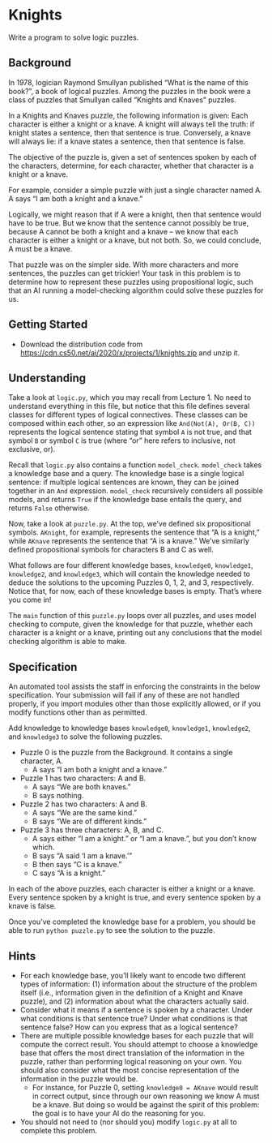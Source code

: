<main class="col-md">

<h1 id="knights">Knights</h1>

<p>Write a program to solve logic puzzles.</p>

<h2 id="background">Background</h2>

<p>In 1978, logician Raymond Smullyan published “What is the name of this book?”, a book of logical puzzles. Among the puzzles in the book were a class of puzzles that Smullyan called “Knights and Knaves” puzzles.</p>

<p>In a Knights and Knaves puzzle, the following information is given: Each character is either a knight or a knave. A knight will always tell the truth: if knight states a sentence, then that sentence is true. Conversely, a knave will always lie: if a knave states a sentence, then that sentence is false.</p>

<p>The objective of the puzzle is, given a set of sentences spoken by each of the characters, determine, for each character, whether that character is a knight or a knave.</p>

<p>For example, consider a simple puzzle with just a single character named A. A says “I am both a knight and a knave.”</p>

<p>Logically, we might reason that if A were a knight, then that sentence would have to be true. But we know that the sentence cannot possibly be true, because A cannot be both a knight and a knave – we know that each character is either a knight or a knave, but not both. So, we could conclude, A must be a knave.</p>

<p>That puzzle was on the simpler side. With more characters and more sentences, the puzzles can get trickier! Your task in this problem is to determine how to represent these puzzles using propositional logic, such that an AI running a model-checking algorithm could solve these puzzles for us.</p>

<h2 id="getting-started">Getting Started</h2>

<ul>
  <li data-marker="*">Download the distribution code from <a href="https://cdn.cs50.net/ai/2020/x/projects/1/knights.zip">https://cdn.cs50.net/ai/2020/x/projects/1/knights.zip</a> and unzip it.</li>
</ul>

<h2 id="understanding">Understanding</h2>

<p>Take a look at <code class="language-plaintext highlighter-rouge">logic.py</code>, which you may recall from Lecture 1. No need to understand everything in this file, but notice that this file defines several classes for different types of logical connectives. These classes can be composed within each other, so an expression like <code class="language-plaintext highlighter-rouge">And(Not(A), Or(B, C))</code> represents the logical sentence stating that symbol <code class="language-plaintext highlighter-rouge">A</code> is not true, and that symbol <code class="language-plaintext highlighter-rouge">B</code> or symbol <code class="language-plaintext highlighter-rouge">C</code> is true (where “or” here refers to inclusive, not exclusive, or).</p>

<p>Recall that <code class="language-plaintext highlighter-rouge">logic.py</code> also contains a function <code class="language-plaintext highlighter-rouge">model_check</code>. <code class="language-plaintext highlighter-rouge">model_check</code> takes a knowledge base and a query. The knowledge base is a single logical sentence: if multiple logical sentences are known, they can be joined together in an <code class="language-plaintext highlighter-rouge">And</code> expression. <code class="language-plaintext highlighter-rouge">model_check</code> recursively considers all possible models, and returns <code class="language-plaintext highlighter-rouge">True</code> if the knowledge base entails the query, and returns <code class="language-plaintext highlighter-rouge">False</code> otherwise.</p>

<p>Now, take a look at <code class="language-plaintext highlighter-rouge">puzzle.py</code>. At the top, we’ve defined six propositional symbols. <code class="language-plaintext highlighter-rouge">AKnight</code>, for example, represents the sentence that “A is a knight,” while <code class="language-plaintext highlighter-rouge">AKnave</code> represents the sentence that “A is a knave.” We’ve similarly defined propositional symbols for characters B and C as well.</p>

<p>What follows are four different knowledge bases, <code class="language-plaintext highlighter-rouge">knowledge0</code>, <code class="language-plaintext highlighter-rouge">knowledge1</code>, <code class="language-plaintext highlighter-rouge">knowledge2</code>, and <code class="language-plaintext highlighter-rouge">knowledge3</code>, which will contain the knowledge needed to deduce the solutions to the upcoming Puzzles 0, 1, 2, and 3, respectively. Notice that, for now, each of these knowledge bases is empty. That’s where you come in!</p>

<p>The <code class="language-plaintext highlighter-rouge">main</code> function of this <code class="language-plaintext highlighter-rouge">puzzle.py</code> loops over all puzzles, and uses model checking to compute, given the knowledge for that puzzle, whether each character is a knight or a knave, printing out any conclusions that the model checking algorithm is able to make.</p>

<h2 id="specification">Specification</h2>

<div class="alert" data-alert="warning" role="alert"><p>An automated tool assists the staff in enforcing the constraints in the below specification. Your submission will fail if any of these are not handled properly, if you import modules other than those explicitly allowed, or if you modify functions other than as permitted.</p></div>

<p>Add knowledge to knowledge bases <code class="language-plaintext highlighter-rouge">knowledge0</code>, <code class="language-plaintext highlighter-rouge">knowledge1</code>, <code class="language-plaintext highlighter-rouge">knowledge2</code>, and <code class="language-plaintext highlighter-rouge">knowledge3</code> to solve the following puzzles.</p>

<ul>
  <li data-marker="*">Puzzle 0 is the puzzle from the Background. It contains a single character, A.
    <ul>
      <li data-marker="*">A says “I am both a knight and a knave.”</li>
    </ul>
  </li>
  <li data-marker="*">Puzzle 1 has two characters: A and B.
    <ul>
      <li data-marker="*">A says “We are both knaves.”</li>
      <li data-marker="*">B says nothing.</li>
    </ul>
  </li>
  <li data-marker="*">Puzzle 2 has two characters: A and B.
    <ul>
      <li data-marker="*">A says “We are the same kind.”</li>
      <li data-marker="*">B says “We are of different kinds.”</li>
    </ul>
  </li>
  <li data-marker="*">Puzzle 3 has three characters: A, B, and C.
    <ul>
      <li data-marker="*">A says either “I am a knight.” or “I am a knave.”, but you don’t know which.</li>
      <li data-marker="*">B says “A said ‘I am a knave.’”</li>
      <li data-marker="*">B then says “C is a knave.”</li>
      <li data-marker="*">C says “A is a knight.”</li>
    </ul>
  </li>
</ul>

<p>In each of the above puzzles, each character is either a knight or a knave. Every sentence spoken by a knight is true, and every sentence spoken by a knave is false.</p>

<p>Once you’ve completed the knowledge base for a problem, you should be able to run <code class="language-plaintext highlighter-rouge">python puzzle.py</code> to see the solution to the puzzle.</p>

<h2 id="hints">Hints</h2>

<ul>
  <li data-marker="*">For each knowledge base, you’ll likely want to encode two different types of information: (1) information about the structure of the problem itself (i.e., information given in the definition of a Knight and Knave puzzle), and (2) information about what the characters actually said.</li>
  <li data-marker="*">Consider what it means if a sentence is spoken by a character. Under what conditions is that sentence true? Under what conditions is that sentence false? How can you express that as a logical sentence?</li>
  <li data-marker="*">There are multiple possible knowledge bases for each puzzle that will compute the correct result. You should attempt to choose a knowledge base that offers the most direct translation of the information in the puzzle, rather than performing logical reasoning on your own. You should also consider what the most concise representation of the information in the puzzle would be.
    <ul>
      <li data-marker="*">For instance, for Puzzle 0, setting <code class="language-plaintext highlighter-rouge">knowledge0 = AKnave</code> would result in correct output, since through our own reasoning we know A must be a knave. But doing so would be against the spirit of this problem: the goal is to have your AI do the reasoning for you.</li>
    </ul>
  </li>
  <li data-marker="*">You should not need to (nor should you) modify <code class="language-plaintext highlighter-rouge">logic.py</code> at all to complete this problem.</li>
</ul>

</main>
